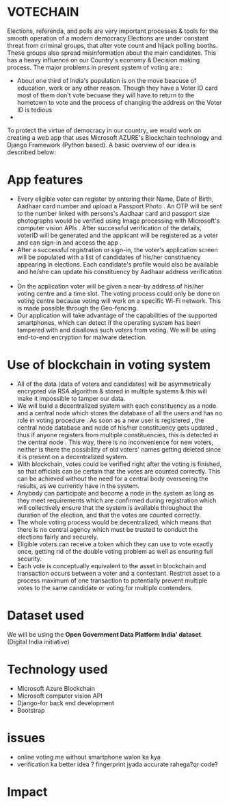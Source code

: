 # VOTECHAIN
Elections, referenda, and polls are very important processes & tools for the smooth operation of a modern democracy.Elections are under constant threat from criminal groups, that alter vote count and hijack polling booths. These groups also spread misinformation about the main candidates. This has a heavy influence on our Country's economy & Decision making process. The major problems in present system of voting are :

- About one third of India's population is on the move beacuse of education, work or any other reason. Though they have a Voter ID card most of them don't vote becuase they will have to return to the hometown to vote and the process of changing the address on the Voter ID is tedious
-
To protect the virtue of democracy in our country, we would work on creating a web app that uses Microsoft AZURE's Blockchain technology and Django Framework (Python based). A basic overview of our idea is described below: 
# App features
- Every eligible voter can register by entering their Name, Date of Birth, Aadhaar card number and upload a Passport Photo . An OTP will be sent to the number linked with persons's Aadhaar card and passport size photographs would be verified using Image processing with Microsoft's computer vision APIs . After successful verification of the details, voterID will be generated and the applicant will be registered as a voter and can sign-in and access the app .
- After a successful registration or sign-in, the voter's application screen will be populated with a list of candidates of his/her constituency appearing in elections. Each candidate's profile would also be available and he/she can update his constituency by Aadhaar address verification .
-  On the application voter will be given a near-by address of his/her voting centre and a time slot. The voting process could only be done on voting centre because voting will work on a specific Wi-Fi network. This is made possible through the Geo-fencing.
- Our application will take advantage of the capabilities of the supported smartphones, which can detect if the operating system has been tampered with and disallows such voters from voting. We will be using end-to-end encryption for malware detection.

# Use of blockchain in voting system
-   All of the data (data of voters and candidates) will be asymmetrically encrypted via RSA algorithm & stored in multiple systems & this will make it impossible to tamper our data.
- We will build a decentralized system with each constituency as a node and a central node which stores the database of all the users and has no role in voting procedure . As soon as a new user is registered , the central node database and node of his/her constituency gets updated , thus if anyone registers from multiple constituencies, this is detected in the central node . This way, there is no inconvenience for new voters, neither is there the possibility of old voters' names getting deleted since it is present on a decentralized system.
- With blockchain, votes could be verified right after the voting is finished, so that officials can be certain that the votes are counted correctly. This can be achieved without the need for a central body overseeing the results, as we currently have in the system.
-   Anybody can participate and become a node in the system as long as they meet requirements which are confirmed during registration which will collectively ensure that the system is available throughout the duration of the election, and that the votes are counted correctly.
-    The whole voting process would be decentralized, which means that there is no central agency which must be trusted to conduct the elections fairly and securely.
- Eligible voters can receive a token which they can use to vote exactly once, getting rid of the double voting problem as well as ensuring full security.
-    Each vote is conceptually equivalent to the asset in blockchain and transaction occurs between a voter and a contestant.   Restrict asset to a process maximum of one transaction to potentially prevent multiple votes to the same candidate or voting for multiple contenders.
# Dataset used
We will be using the **Open Government Data Platform India' dataset**. (Digital India initiative)
# Technology used
- Microsoft Azure Blockchain
- Microsoft computer vision API
-  Django-for back end development
- Bootstrap
# issues
- online voting me without smartphone walon ka kya
- verification ka better idea ? fingerprint jyada accurate rahega?qr code?
# Impact
